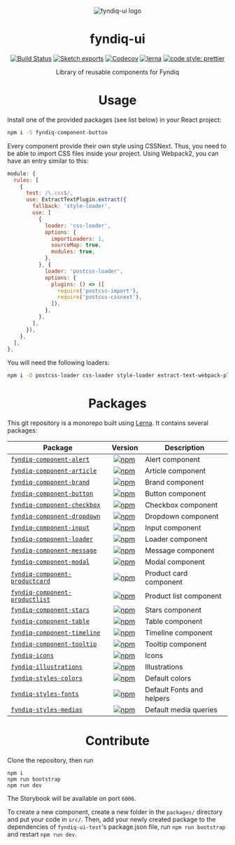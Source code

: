 <div align="center">

![fyndiq-ui logo](https://github.com/fyndiq/fyndiq-ui/blob/master/docs/logo.jpg?raw=true)

# fyndiq-ui

[![Build Status](https://travis-ci.org/fyndiq/fyndiq-ui.svg?branch=master)](https://travis-ci.org/fyndiq/fyndiq-ui) [![Sketch exports](https://img.shields.io/badge/%F0%9F%92%8E%20sketch-exports-eaa119.svg)](https://fyndiq.github.io/fyndiq-ui/?selectedKind=💎%20Sketch&selectedStory=default) [![Codecov](https://img.shields.io/codecov/c/github/fyndiq/fyndiq-ui.svg)](https://codecov.io/gh/fyndiq/fyndiq-ui) [![lerna](https://img.shields.io/badge/maintained%20with-lerna-cc00ff.svg)](https://lernajs.io/) [![code style: prettier](https://img.shields.io/badge/code_style-prettier-ff69b4.svg)](https://github.com/prettier/prettier)

Library of reusable components for Fyndiq

# Usage
</div>

Install one of the provided packages (see list below) in your React project:

``` bash
npm i -S fyndiq-component-button
```

Every component provide their own style using CSSNext. Thus, you need to be able to import CSS files inside your project. Using Webpack2, you can have an entry similar to this:

``` js
module: {
  rules: [
    {
      test: /\.css$/,
      use: ExtractTextPlugin.extract({
        fallback: 'style-loader',
        use: [
          {
            loader: 'css-loader',
            options: {
              importLoaders: 1,
              sourceMap: true,
              modules: true,
            },
          }, {
            loader: 'postcss-loader',
            options: {
              plugins: () => ([
                require('postcss-import'),
                require('postcss-cssnext'),
              ]),
            },
          },
        ],
      }),
    },
  ],
},
```

You will need the following loaders:

``` bash
npm i -D postcss-loader css-loader style-loader extract-text-webpack-plugin postcss-import postcss-cssnext
```

<div align="center">

# Packages
</div>

This git repository is a monorepo built using [Lerna](//lernajs.io). It contains several packages:

| Package | Version | Description |
|------|----|----|
| [`fyndiq-component-alert`](/packages/fyndiq-component-alert) | [![npm](https://img.shields.io/npm/v/fyndiq-component-alert.svg?maxAge=3600)](https://www.npmjs.com/package/fyndiq-component-alert) | Alert component |
| [`fyndiq-component-article`](/packages/fyndiq-component-article) | [![npm](https://img.shields.io/npm/v/fyndiq-component-article.svg?maxAge=3600)](https://www.npmjs.com/package/fyndiq-component-article) | Article component |
| [`fyndiq-component-brand`](/packages/fyndiq-component-brand)  | [![npm](https://img.shields.io/npm/v/fyndiq-component-brand.svg?maxAge=3600)](https://www.npmjs.com/package/fyndiq-component-brand) | Brand component |
| [`fyndiq-component-button`](/packages/fyndiq-component-button) | [![npm](https://img.shields.io/npm/v/fyndiq-component-button.svg?maxAge=3600)](https://www.npmjs.com/package/fyndiq-component-button) | Button component |
| [`fyndiq-component-checkbox`](/packages/fyndiq-component-checkbox) | [![npm](https://img.shields.io/npm/v/fyndiq-component-checkbox.svg?maxAge=3600)](https://www.npmjs.com/package/fyndiq-component-checkbox) | Checkbox component |
| [`fyndiq-component-dropdown`](/packages/fyndiq-component-dropdown) | [![npm](https://img.shields.io/npm/v/fyndiq-component-dropdown.svg?maxAge=3600)](https://www.npmjs.com/package/fyndiq-component-dropdown) | Dropdown component |
| [`fyndiq-component-input`](/packages/fyndiq-component-input) | [![npm](https://img.shields.io/npm/v/fyndiq-component-input.svg?maxAge=3600)](https://www.npmjs.com/package/fyndiq-component-input) | Input component |
| [`fyndiq-component-loader`](/packages/fyndiq-component-loader) | [![npm](https://img.shields.io/npm/v/fyndiq-component-loader.svg?maxAge=3600)](https://www.npmjs.com/package/fyndiq-component-loader) | Loader component |
| [`fyndiq-component-message`](/packages/fyndiq-component-message) | [![npm](https://img.shields.io/npm/v/fyndiq-component-message.svg?maxAge=3600)](https://www.npmjs.com/package/fyndiq-component-message) | Message component |
| [`fyndiq-component-modal`](/packages/fyndiq-component-modal) | [![npm](https://img.shields.io/npm/v/fyndiq-component-modal.svg?maxAge=3600)](https://www.npmjs.com/package/fyndiq-component-modal) | Modal component |
| [`fyndiq-component-productcard`](/packages/fyndiq-component-productcard) | [![npm](https://img.shields.io/npm/v/fyndiq-component-productcard.svg?maxAge=3600)](https://www.npmjs.com/package/fyndiq-component-productcard) | Product card component |
| [`fyndiq-component-productlist`](/packages/fyndiq-component-productlist) | [![npm](https://img.shields.io/npm/v/fyndiq-component-productlist.svg?maxAge=3600)](https://www.npmjs.com/package/fyndiq-component-productlist) | Product list component |
| [`fyndiq-component-stars`](/packages/fyndiq-component-stars) | [![npm](https://img.shields.io/npm/v/fyndiq-component-stars.svg?maxAge=3600)](https://www.npmjs.com/package/fyndiq-component-stars) | Stars component |
| [`fyndiq-component-table`](/packages/fyndiq-component-table) | [![npm](https://img.shields.io/npm/v/fyndiq-component-table.svg?maxAge=3600)](https://www.npmjs.com/package/fyndiq-component-table) | Table component |
| [`fyndiq-component-timeline`](/packages/fyndiq-component-timeline) | [![npm](https://img.shields.io/npm/v/fyndiq-component-timeline.svg?maxAge=3600)](https://www.npmjs.com/package/fyndiq-component-timeline) | Timeline component |
| [`fyndiq-component-tooltip`](/packages/fyndiq-component-tooltip) | [![npm](https://img.shields.io/npm/v/fyndiq-component-tooltip.svg?maxAge=3600)](https://www.npmjs.com/package/fyndiq-component-tooltip) | Tooltip component |
| [`fyndiq-icons`](/packages/fyndiq-icons) | [![npm](https://img.shields.io/npm/v/fyndiq-icons.svg?maxAge=3600)](https://www.npmjs.com/package/fyndiq-icons) | Icons |
| [`fyndiq-illustrations`](/packages/fyndiq-illustrations) | [![npm](https://img.shields.io/npm/v/fyndiq-illustrations.svg?maxAge=3600)](https://www.npmjs.com/package/fyndiq-illustrations) | Illustrations |
| [`fyndiq-styles-colors`](/packages/fyndiq-styles-colors) | [![npm](https://img.shields.io/npm/v/fyndiq-styles-colors.svg?maxAge=3600)](https://www.npmjs.com/package/fyndiq-styles-colors) | Default colors |
| [`fyndiq-styles-fonts`](/packages/fyndiq-styles-fonts) | [![npm](https://img.shields.io/npm/v/fyndiq-styles-fonts.svg?maxAge=3600)](https://www.npmjs.com/package/fyndiq-styles-fonts) | Default Fonts and helpers |
| [`fyndiq-styles-medias`](/packages/fyndiq-styles-medias) | [![npm](https://img.shields.io/npm/v/fyndiq-styles-medias.svg?maxAge=3600)](https://www.npmjs.com/package/fyndiq-styles-medias) | Default media queries |

<div align="center">

# Contribute
</div>

Clone the repository, then run

```
npm i
npm run bootstrap
npm run dev
```

The Storybook will be available on port `6006`.

To create a new component, create a new folder in the `packages/` directory and put your code in `src/`. Then, add your newly created package to the dependencies of `fyndiq-ui-test`'s package.json file, run `npm run bootstrap` and restart `npm run dev`.

